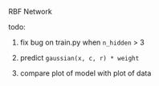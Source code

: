 RBF Network

todo:

1. fix bug on train.py when `n_hidden` > 3

2. predict `gaussian(x, c, r) * weight` 

3. compare plot of model with plot of data 
